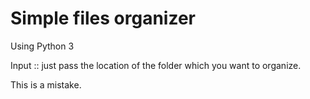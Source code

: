 # Simple files organizer
Using Python 3

Input :: just pass the location of the folder which you want to organize.

This is a mistake.